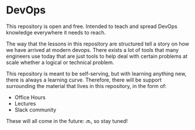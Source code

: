 # DevOps
This repository is open and free. Intended to teach and spread DevOps knowledge everywhere it needs to reach.

The way that the lessons in this repository are structured tell a story on how we have arrived at modern devops. There exists a lot of tools that many engineers use today that are just tools to help deal with certain problems at scale whether a logical or technical problem.

This repository is meant to be self-serving, but with learning anything new, there is always a learning curve. Therefore, there will be support surrounding the material that lives in this repository, in the form of:

- Office Hours
- Lectures
- Slack community


These will all come in the future: 🔜, so stay tuned!
